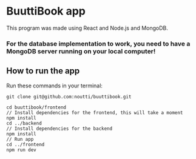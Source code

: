 # BuuttiBook app

This program was made using React and Node.js and MongoDB.

### For the database implementation to work, you need to have a MongoDB server running on your local computer!

## How to run the app

Run these commands in your terminal:
```
git clone git@github.com:noutti/buuttibook.git

cd buuttibook/frontend
// Install dependencies for the frontend, this will take a moment
npm install
cd ../backend
// Install dependencies for the backend
npm install
// Run app
cd ../frontend
npm run dev
```
